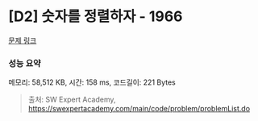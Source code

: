 # [D2] 숫자를 정렬하자 - 1966 

[문제 링크](https://swexpertacademy.com/main/code/problem/problemDetail.do?contestProbId=AV5PrmyKAWEDFAUq) 

### 성능 요약

메모리: 58,512 KB, 시간: 158 ms, 코드길이: 221 Bytes



> 출처: SW Expert Academy, https://swexpertacademy.com/main/code/problem/problemList.do